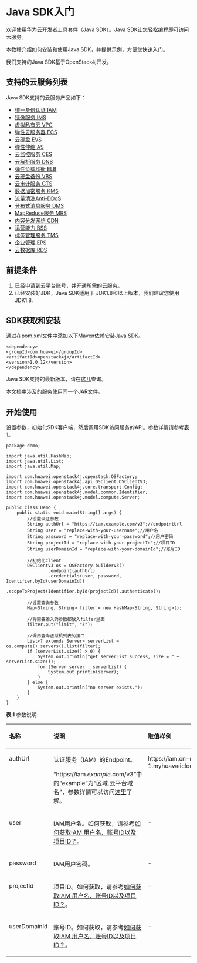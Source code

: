 # Java SDK入门<a name="sdk_01_0002"></a>

欢迎使用华为云开发者工具套件（Java SDK）。Java SDK让您轻松编程即可访问云服务。

本教程介绍如何安装和使用Java SDK，并提供示例，方便您快速入门。

我们支持的Java SDK基于OpenStack4j开发。

## 支持的云服务列表<a name="section17155134542410"></a>

Java SDK支持的云服务产品如下：

-   [统一身份认证 IAM](IAM-Java-SDK示例.md)
-   [镜像服务 IMS](IMS-Java-SDK示例.md)
-   [虚拟私有云 VPC](VPC-Java-SDK示例.md)
-   [弹性云服务器 ECS](ECS-Java-SDK示例.md)
-   [云硬盘 EVS](EVS-Java-SDK示例.md)
-   [弹性伸缩 AS](AS-Java-SDK示例.md)
-   [云监控服务 CES](CES-Java-SDK示例.md)
-   [云解析服务 DNS](DNS-Java-SDK示例.md)
-   [弹性负载均衡 ELB](ELB-Java-SDK示例.md)
-   [云硬盘备份 VBS](VBS-Java-SDK示例.md)
-   [云审计服务 CTS](CTS-Java-SDK示例.md)
-   [数据加密服务 KMS](KMS-Java-SDK示例.md)
-   [流量清洗Anti-DDoS](Anti-DDoS-Java-SDK示例.md)
-   [分布式消息服务 DMS](DMS-Java-SDK示例.md)
-   [MapReduce服务 MRS](MRS-Java-SDK示例.md)
-   [内容分发网络 CDN](CDN-Java-SDK示例.md)
-   [运营能力 BSS](BSS-Java-SDK示例.md)
-   [标签管理服务 TMS](TMS-Java-SDK示例.md)
-   [企业管理 EPS](EPS-Java-SDK示例.md)
-   [云数据库 RDS](RDS-Java-SDK示例.md)

## 前提条件<a name="section8152279"></a>

1.  已经申请到云平台账号，并开通所需的云服务。
2.  已经安装好JDK，Java SDK适用于 JDK1.8和以上版本，我们建议您使用 JDK1.8。

## SDK获取和安装<a name="section44512540161625"></a>

通过在pom.xml文件中添加以下Maven依赖安装Java SDK。

```
<dependency>
<groupId>com.huawei</groupId>
<artifactId>openstack4j</artifactId>
<version>1.0.12</version>
</dependency>
```

Java SDK支持的最新版本，请在[这儿](https://mvnrepository.com/artifact/com.huawei/openstack4j)查询。

本文档中涉及的服务使用同一个JAR文件。

## 开始使用<a name="section15818615161648"></a>

设置参数，初始化SDK客户端，然后调用SDK访问服务的API。参数详情请参考[表1](#table4561115173218)。

```
package demo;

import java.util.HashMap;
import java.util.List;
import java.util.Map;

import com.huawei.openstack4j.openstack.OSFactory;
import com.huawei.openstack4j.api.OSClient.OSClientV3;
import com.huawei.openstack4j.core.transport.Config;
import com.huawei.openstack4j.model.common.Identifier;
import com.huawei.openstack4j.model.compute.Server;

public class Demo {
    public static void main(String[] args) {
        //设置认证参数
        String authUrl = "https://iam.example.com/v3";//endpointUrl
        String user = "replace-with-your-username";//用户名
        String password = "replace-with-your-password";//用户密码
        String projectId = "replace-with-your-projectId";//项目ID
        String userDomainId = "replace-with-your-domainId";//账号ID

        //初始化client
        OSClientV3 os = OSFactory.builderV3()
                .endpoint(authUrl)
                .credentials(user, password, Identifier.byId(userDomainId))
                .scopeToProject(Identifier.byId(projectId)).authenticate();

        //设置查询参数
        Map<String, String> filter = new HashMap<String, String>();

        //将需要输入的参数都放入filter里面
        filter.put("limit", "3");

        //调用查询虚拟机列表的接口
        List<? extends Server> serverList = os.compute().servers().list(filter);
        if (serverList.size() > 0) {
            System.out.println("get serverList success, size = " + serverList.size());
            for (Server server : serverList) {
                System.out.println(server);
            }
        } else {
            System.out.println("no server exists.");
        }
    }
}
```

**表 1**  参数说明

<a name="table4561115173218"></a>
<table><thead align="left"><tr id="row12561105113219"><th class="cellrowborder" valign="top" width="15.91159115911591%" id="mcps1.2.4.1.1"><p id="p195611252321"><a name="p195611252321"></a><a name="p195611252321"></a>名称</p>
</th>
<th class="cellrowborder" valign="top" width="39.373937393739375%" id="mcps1.2.4.1.2"><p id="p456145133212"><a name="p456145133212"></a><a name="p456145133212"></a>说明</p>
</th>
<th class="cellrowborder" valign="top" width="44.71447144714472%" id="mcps1.2.4.1.3"><p id="p175619553214"><a name="p175619553214"></a><a name="p175619553214"></a>取值样例</p>
</th>
</tr>
</thead>
<tbody><tr id="row175617593220"><td class="cellrowborder" valign="top" width="15.91159115911591%" headers="mcps1.2.4.1.1 "><p id="p155611355329"><a name="p155611355329"></a><a name="p155611355329"></a>authUrl</p>
</td>
<td class="cellrowborder" valign="top" width="39.373937393739375%" headers="mcps1.2.4.1.2 "><p id="p082312211563"><a name="p082312211563"></a><a name="p082312211563"></a>认证服务（IAM）的Endpoint。</p>
<p id="zh-cn_topic_0121671869_li10140171754817p0"><a name="zh-cn_topic_0121671869_li10140171754817p0"></a><a name="zh-cn_topic_0121671869_li10140171754817p0"></a>“https://iam.<em id="i86181317204018"><a name="i86181317204018"></a><a name="i86181317204018"></a>example</em>.com/v3”中的“example”为“区域.云平台域名”，参数详情可以访问<a href="https://developer.huaweicloud.com/endpoint?iam" target="_blank" rel="noopener noreferrer">这里</a>了解。</p>
</td>
<td class="cellrowborder" valign="top" width="44.71447144714472%" headers="mcps1.2.4.1.3 "><p id="p105621519321"><a name="p105621519321"></a><a name="p105621519321"></a>https://iam.cn-north-1.myhuaweicloud.com/v3</p>
</td>
</tr>
<tr id="row4367755920"><td class="cellrowborder" valign="top" width="15.91159115911591%" headers="mcps1.2.4.1.1 "><p id="p193691159910"><a name="p193691159910"></a><a name="p193691159910"></a>user</p>
</td>
<td class="cellrowborder" valign="top" width="39.373937393739375%" headers="mcps1.2.4.1.2 "><p id="p636905892"><a name="p636905892"></a><a name="p636905892"></a>IAM用户名。如何获取，请参考<a href="如何获取IAM-用户名-账号ID以及项目ID.md">如何获取IAM 用户名、账号ID以及项目ID？</a>。</p>
</td>
<td class="cellrowborder" valign="top" width="44.71447144714472%" headers="mcps1.2.4.1.3 "><p id="p8369255915"><a name="p8369255915"></a><a name="p8369255915"></a>-</p>
</td>
</tr>
<tr id="row167262017593"><td class="cellrowborder" valign="top" width="15.91159115911591%" headers="mcps1.2.4.1.1 "><p id="p20726517093"><a name="p20726517093"></a><a name="p20726517093"></a>password</p>
</td>
<td class="cellrowborder" valign="top" width="39.373937393739375%" headers="mcps1.2.4.1.2 "><p id="p15726201718910"><a name="p15726201718910"></a><a name="p15726201718910"></a>IAM用户密码。</p>
</td>
<td class="cellrowborder" valign="top" width="44.71447144714472%" headers="mcps1.2.4.1.3 "><p id="p18726111717917"><a name="p18726111717917"></a><a name="p18726111717917"></a>-</p>
</td>
</tr>
<tr id="row1656275163214"><td class="cellrowborder" valign="top" width="15.91159115911591%" headers="mcps1.2.4.1.1 "><p id="p993913484"><a name="p993913484"></a><a name="p993913484"></a>projectId</p>
</td>
<td class="cellrowborder" valign="top" width="39.373937393739375%" headers="mcps1.2.4.1.2 "><p id="p664771152820"><a name="p664771152820"></a><a name="p664771152820"></a>项目ID。如何获取，请参考<a href="如何获取IAM-用户名-账号ID以及项目ID.md">如何获取IAM 用户名、账号ID以及项目ID？</a>。</p>
</td>
<td class="cellrowborder" valign="top" width="44.71447144714472%" headers="mcps1.2.4.1.3 "><p id="p2056295203213"><a name="p2056295203213"></a><a name="p2056295203213"></a>-</p>
</td>
</tr>
<tr id="row856217512326"><td class="cellrowborder" valign="top" width="15.91159115911591%" headers="mcps1.2.4.1.1 "><p id="p656217518325"><a name="p656217518325"></a><a name="p656217518325"></a>userDomainId</p>
</td>
<td class="cellrowborder" valign="top" width="39.373937393739375%" headers="mcps1.2.4.1.2 "><p id="p856285113212"><a name="p856285113212"></a><a name="p856285113212"></a><span>账号ID。</span>如何获取，请参考<a href="如何获取IAM-用户名-账号ID以及项目ID.md">如何获取IAM 用户名、账号ID以及项目ID？</a>。</p>
</td>
<td class="cellrowborder" valign="top" width="44.71447144714472%" headers="mcps1.2.4.1.3 "><p id="p25628523215"><a name="p25628523215"></a><a name="p25628523215"></a>-</p>
</td>
</tr>
</tbody>
</table>

